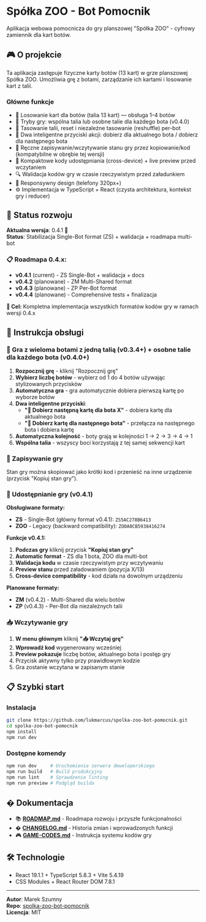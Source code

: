 # Spółka ZOO - Bot Pomocnik

Aplikacja webowa pomocnicza do gry planszowej "Spółka ZOO" - cyfrowy zamiennik dla kart botów.

## 🎮 O projekcie

Ta aplikacja zastępuje fizyczne karty botów (13 kart) w grze planszowej Spółka ZOO. Umożliwia grę z botami, zarządzanie ich kartami i losowanie kart z talii.

### Główne funkcje

- 🤖 Losowanie kart dla botów (talia 13 kart) — obsługa 1–4 botów
- 🧩 Tryby gry: wspólna talia lub osobne talie dla każdego bota (v0.4.0)
- 🎲 Tasowanie talii, reset i niezależne tasowanie (reshuffle) per-bot
- 🎯 Dwa inteligentne przyciski akcji: dobierz dla aktualnego bota / dobierz dla następnego bota
- 💾 Ręczne zapisywanie/wczytywanie stanu gry przez kopiowanie/kod (kompatybilne w obrębie tej wersji)
- 🔗 Kompaktowe kody udostępniania (cross-device) + live preview przed wczytaniem
- 🔍 Walidacja kodów gry w czasie rzeczywistym przed załadunkiem
- 📱 Responsywny design (telefony 320px+)
- ⚙️ Implementacja w TypeScript + React (czysta architektura, kontekst gry i reducer)

## 🚀 Status rozwoju

**Aktualna wersja**: 0.4.1 🎯  
**Status**: Stabilizacja Single-Bot format (ZS) + walidacja + roadmapa multi-bot

### 📋 **Roadmapa 0.4.x:**

- **v0.4.1** (current) - ZS Single-Bot + walidacja + docs
- **v0.4.2** (planowane) - ZM Multi-Shared format
- **v0.4.3** (planowane) - ZP Per-Bot format
- **v0.4.4** (planowane) - Comprehensive tests + finalizacja

**🎯 Cel:** Kompletna implementacja wszystkich formatów kodów gry w ramach wersji 0.4.x

## 📖 Instrukcja obsługi

### 🤖 Gra z wieloma botami z jedną talią (v0.3.4+) + osobne talie dla każdego bota (v0.4.0+)

1. **Rozpocznij grę** - kliknij "Rozpocznij grę"
2. **Wybierz liczbę botów** - wybierz od 1 do 4 botów używając stylizowanych przycisków
3. **Automatyczna gra** - gra automatycznie dobiera pierwszą kartę po wyborze botów
4. **Dwa inteligentne przyciski**:
   - **"🎯 Dobierz następną kartę dla bota X"** - dobiera kartę dla aktualnego bota
   - **"👥 Dobierz kartę dla następnego bota"** - przełącza na następnego bota i dobiera kartę
5. **Automatyczna kolejność** - boty grają w kolejności 1 → 2 → 3 → 4 → 1
6. **Wspólna talia** - wszyscy boci korzystają z tej samej sekwencji kart

### 💾 Zapisywanie gry

Stan gry można skopiować jako krótki kod i przenieść na inne urządzenie (przycisk "Kopiuj stan gry").

### 🔗 Udostępnianie gry (v0.4.1)

**Obsługiwane formaty:**

- **ZS** - Single-Bot (główny format v0.4.1): `ZS5AC278B6413`
- **ZOO** - Legacy (backward compatibility): `ZOOA0CB5938416274`

**Funkcje v0.4.1:**

1. **Podczas gry** kliknij przycisk **"Kopiuj stan gry"**
2. **Automatic format** - ZS dla 1 bota, ZOO dla multi-bot
3. **Walidacja kodu** w czasie rzeczywistym przy wczytywaniu
4. **Preview stanu** przed załadowaniem (pozycja X/13)
5. **Cross-device compatibility** - kod działa na dowolnym urządzeniu

**Planowane formaty:**

- **ZM** (v0.4.2) - Multi-Shared dla wielu botów
- **ZP** (v0.4.3) - Per-Bot dla niezależnych talii

### 📥 Wczytywanie gry

1. **W menu głównym** kliknij **"📥 Wczytaj grę"**
2. **Wprowadź kod** wygenerowany wcześniej
3. **Preview pokazuje** liczbę botów, aktualnego bota i postęp gry
4. Przycisk aktywny tylko przy prawidłowym kodzie
5. Gra zostanie wczytana w zapisanym stanie

## 📋 Szybki start

### Instalacja

```bash
git clone https://github.com/lukmarcus/spolka-zoo-bot-pomocnik.git
cd spolka-zoo-bot-pomocnik
npm install
npm run dev
```

### Dostępne komendy

```bash
npm run dev     # Uruchomienie serwera deweloperskiego
npm run build   # Build produkcyjny
npm run lint    # Sprawdzenie linting
npm run preview # Podgląd builda
```

## � Dokumentacja

- 📚 **[ROADMAP.md](ROADMAP.md)** - Roadmapa rozwoju i przyszłe funkcjonalności
- � **[CHANGELOG.md](CHANGELOG.md)** - Historia zmian i wprowadzonych funkcji
- 🎮 **[GAME-CODES.md](GAME-CODES.md)** - Instrukcja systemu kodów gry

## 🛠️ Technologie

- React 19.1.1 + TypeScript 5.8.3 + Vite 5.4.19
- CSS Modules + React Router DOM 7.8.1

---

**Autor**: Marek Szumny  
**Repo**: [spolka-zoo-bot-pomocnik](https://github.com/lukmarcus/spolka-zoo-bot-pomocnik)  
**Licencja**: MIT

